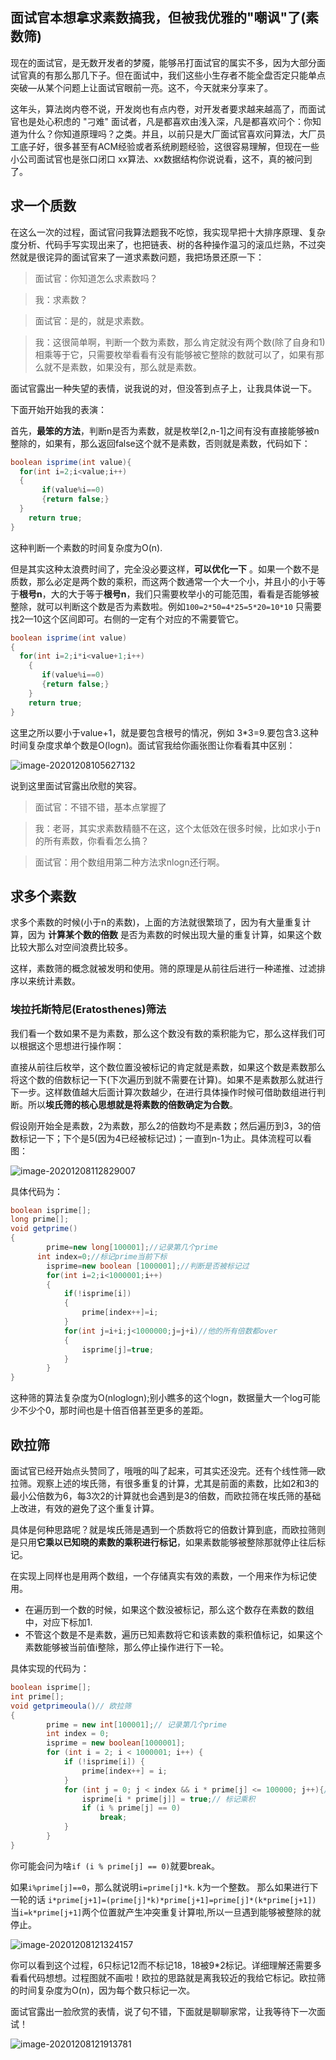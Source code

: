 

## 面试官本想拿求素数搞我，但被我优雅的"嘲讽"了(素数筛)



现在的面试官，是无数开发者的梦魇，能够吊打面试官的属实不多，因为大部分面试官真的有那么那几下子。但在面试中，我们这些小生存者不能全盘否定只能单点突破—从某个问题上让面试官眼前一亮。这不，今天就来分享来了。

这年头，算法岗内卷不说，开发岗也有点内卷，对开发者要求越来越高了，而面试官也是处心积虑的 "刁难" 面试者，凡是都喜欢由浅入深，凡是都喜欢问个：你知道为什么？你知道原理吗？之类。并且，以前只是大厂面试官喜欢问算法，大厂员工底子好，很多甚至有ACM经验或者系统刷题经验，这很容易理解，但现在一些小公司面试官也是张口闭口 xx算法、xx数据结构你说说看，这不，真的被问到了。

## 求一个质数

在这么一次的过程，面试官问我算法题我不吃惊，我实现早把十大排序原理、复杂度分析、代码手写实现出来了，也把链表、树的各种操作温习的滚瓜烂熟，不过突然就是很诧异的面试官来了一道求素数问题，我把场景还原一下：

> 面试官：你知道怎么求素数吗？

> 我：求素数？

> 面试官：是的，就是求素数。

> 我：这很简单啊，判断一个数为素数，那么肯定就没有两个数(除了自身和1)相乘等于它，只需要枚举看看有没有能够被它整除的数就可以了，如果有那么就不是素数，如果没有，那么就是素数。

面试官露出一种失望的表情，说我说的对，但没答到点子上，让我具体说一下。

下面开始开始我的表演：

首先，**最笨的方法**，判断n是否为素数，就是枚举[2,n-1]之间有没有直接能够被n整除的，如果有，那么返回false这个就不是素数，否则就是素数，代码如下：

```java
boolean isprime(int value){
  for(int i=2;i<value;i++)
  {
	   if(value%i==0)
	   {return false;}
  }
	return true;
}
```

这种判断一个素数的时间复杂度为O(n).

但是其实这种太浪费时间了，完全没必要这样，**可以优化一下** 。如果一个数不是质数，那么必定是两个数的乘积，而这两个数通常一个大一个小，并且小的小于等于**根号n**，大的大于等于**根号n**，我们只需要枚举小的可能范围，看看是否能够被整除，就可以判断这个数是否为素数啦。例如`100=2*50=4*25=5*20=10*10` 只需要找2—10这个区间即可。右侧的一定有个对应的不需要管它。

```java
boolean isprime(int value)
{
  for(int i=2;i*i<value+1;i++)
	{
	   if(value%i==0)
	   {return false;}
	}
	return true;
}
```

这里之所以要小于value+1，就是要包含根号的情况，例如 3*3=9.要包含3.这种时间复杂度求单个数是O(logn)。面试官我给你画张图让你看看其中区别：

![image-20201208105627132](https://bigsai.oss-cn-shanghai.aliyuncs.com/img/image-20201208105627132.png)

说到这里面试官露出欣慰的笑容。

> 面试官：不错不错，基本点掌握了



> 我：老哥，其实求素数精髓不在这，这个太低效在很多时候，比如求小于n的所有素数，你看看怎么搞？

> 面试官：用个数组用第二种方法求nlogn还行啊。

## 求多个素数

求多个素数的时候(小于n的素数)，上面的方法就很繁琐了，因为有大量重复计算，因为 **计算某个数的倍数** 是否为素数的时候出现大量的重复计算，如果这个数比较大那么对空间浪费比较多。

这样，素数筛的概念就被发明和使用。筛的原理是从前往后进行一种递推、过滤排序以来统计素数。

### 埃拉托斯特尼(Eratosthenes)筛法

我们看一个数如果不是为素数，那么这个数没有数的乘积能为它，那么这样我们可以根据这个思想进行操作啊：

直接从前往后枚举，这个数位置没被标记的肯定就是素数，如果这个数是素数那么将这个数的倍数标记一下(下次遍历到就不需要在计算)。如果不是素数那么就进行下一步。这样数值越大后面计算次数越少，在进行具体操作时候可借助数组进行判断。所以**埃氏筛的核心思想就是将素数的倍数确定为合数**。

假设刚开始全是素数，2为素数，那么2的倍数均不是素数；然后遍历到3，3的倍数标记一下；下个是5(因为4已经被标记过)；一直到n-1为止。具体流程可以看图：

![image-20201208112829007](https://bigsai.oss-cn-shanghai.aliyuncs.com/img/image-20201208112829007.png)

具体代码为：

```java
boolean isprime[];
long prime[];
void getprime()
{
		prime=new long[100001];//记录第几个prime
	  int index=0;//标记prime当前下标
		isprime=new boolean [1000001];//判断是否被标记过
		for(int i=2;i<1000001;i++)
		{
			if(!isprime[i])
			{
				prime[index++]=i;
			}
			for(int j=i+i;j<1000000;j=j+i)//他的所有倍数都over
			{
				isprime[j]=true;					
			}
		}
}

```

这种筛的算法复杂度为O(nloglogn);别小瞧多的这个logn，数据量大一个log可能少不少个0，那时间也是十倍百倍甚至更多的差距。

## 欧拉筛

面试官已经开始点头赞同了，哦哦的叫了起来，可其实还没完。还有个线性筛—欧拉筛。观察上述的埃氏筛，有很多重复的计算，尤其是前面的素数，比如2和3的最小公倍数为6，每3次2的计算就也会遇到是3的倍数，而欧拉筛在埃氏筛的基础上改进，有效的避免了这个重复计算。

具体是何种思路呢？就是埃氏筛是遇到一个质数将它的倍数计算到底，而欧拉筛则是只用**它乘以已知晓的素数的乘积进行标记**，如果素数能够被整除那就停止往后标记。

在实现上同样也是用两个数组，一个存储真实有效的素数，一个用来作为标记使用。

- 在遍历到一个数的时候，如果这个数没被标记，那么这个数存在素数的数组中，对应下标加1.
- 不管这个数是不是素数，遍历已知素数将它和该素数的乘积值标记，如果这个素数能够被当前值i整除，那么停止操作进行下一轮。



具体实现的代码为：

```java
boolean isprime[];
int prime[];
void getprimeoula()// 欧拉筛
{
		prime = new int[100001];// 记录第几个prime
		int index = 0;
		isprime = new boolean[1000001];
		for (int i = 2; i < 1000001; i++) {
			if (!isprime[i]) {
				prime[index++] = i;
			}
			for (int j = 0; j < index && i * prime[j] <= 100000; j++){//已知素数范围内枚举
				isprime[i * prime[j]] = true;// 标记乘积
				if (i % prime[j] == 0)
					break;
			}
		}
}
```

你可能会问为啥`if (i % prime[j] == 0)`就要break。

如果`i%prime[j]==0`，那么就说明`i=prime[j]*k`. k为一个整数。
那么如果进行下一轮的话
`i*prime[j+1]=(prime[j]*k)*prime[j+1]=prime[j]*(k*prime[j+1]) ` 当`i=k*prime[j+1]`两个位置就产生冲突重复计算啦,所以一旦遇到能够被整除的就停止。

![image-20201208121324157](https://bigsai.oss-cn-shanghai.aliyuncs.com/img/image-20201208121324157.png)

 

你可以看到这个过程，6只标记12而不标记18，18被9*2标记。详细理解还需要多看看代码想想。过程图就不画啦！欧拉的思路就是离我较近的我给它标记。欧拉筛的时间复杂度为O(n)，因为每个数只标记一次。

面试官露出一脸欣赏的表情，说了句不错，下面就是聊聊家常，让我等待下一次面试！

 ![image-20201208121913781](https://bigsai.oss-cn-shanghai.aliyuncs.com/img/image-20201208121913781.png)

